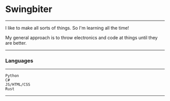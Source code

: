 # Swingbiter
***

I like to make all sorts of things. So I'm learning all the time!

My general approach is to throw electronics and code at things until they are better.

***
### Languages
***
    Python
    C#
    JS/HTML/CSS
    Rust
***
